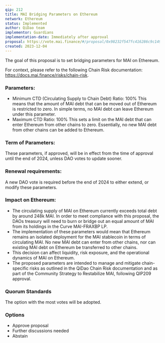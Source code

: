 ```yaml
---
qip: 212
title: MAI Bridging Parameters on Ethereum
network: Ethereum
status: Implemented
author: QiDao team
implementor: Guardians
implementation-date: Immediately after approval
proposal: https://vote.mai.finance/#/proposal/0x98232f547fc416286c9c1497cc997d249f01bc17a3d803f822d37275d2d30463
created: 2023-12-04
---
```


The goal of this proposal is to set bridging parameters for MAI on Ethereum.

For context, please refer to the following Chain Risk documentation: https://docs.mai.finance/risks/chain-risk.

### Parameters:

* Minimum CTD (Circulating Supply to Chain Debt) Ratio: 100%
This means that the amount of MAI debt that can be moved out of Ethereum is restricted to zero. In simple terms, no MAI debt can leave Ethereum under this parameter.
* Maximum CTD Ratio: 100%
This sets a limit on the MAI debt that can enter Ethereum from other chains to zero. Essentially, no new MAI debt from other chains can be added to Ethereum.

### Term of Parameters:

These parameters, if approved, will be in effect from the time of approval until the end of 2024, unless DAO votes to update sooner.

### Renewal requirements:

A new DAO vote is required before the end of 2024 to either extend, or modify these parameters.

### Impact on Ethereum:

* The circulating supply of MAI on Ethereum currently exceeds total debt by around 248k MAI. In order to meet compliance with this proposal, the DAOs treasury will need to burn or bridge out an equal amount of MAI from its holdings in the Curve MAI-FRAXBP LP.
* The implementation of these parameters would mean that Ethereum remains an isolated deployment for the MAI stablecoin in terms of circulating MAI. No new MAI debt can enter from other chains, nor can existing MAI debt on Ethereum be transferred to other chains.
* This decision can affect liquidity, risk exposure, and the operational dynamics of MAI on Ethereum.
* The proposed parameters are intended to manage and mitigate chain-specific risks as outlined in the QiDao Chain Risk documentation and as part of the Community Strategy to Restabilize MAI, following QIP209 approval.

### Quorum Standards

The option with the most votes will be adopted.

### Options

* Approve proposal
* Further discussions needed
* Abstain
